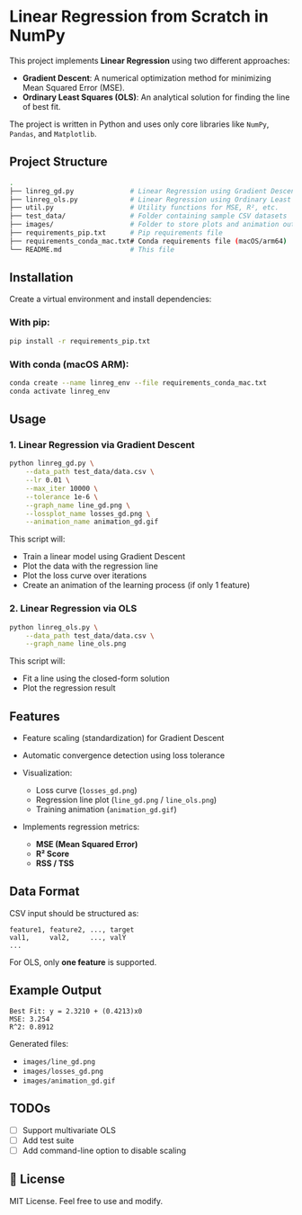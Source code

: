 # Linear Regression from Scratch in NumPy

This project implements **Linear Regression** using two different approaches:

- **Gradient Descent**: A numerical optimization method for minimizing Mean Squared Error (MSE).
- **Ordinary Least Squares (OLS)**: An analytical solution for finding the line of best fit.

The project is written in Python and uses only core libraries like `NumPy`, `Pandas`, and `Matplotlib`.

## Project Structure

```bash
.
├── linreg_gd.py              # Linear Regression using Gradient Descent
├── linreg_ols.py             # Linear Regression using Ordinary Least Squares
├── util.py                   # Utility functions for MSE, R², etc.
├── test_data/                # Folder containing sample CSV datasets
├── images/                   # Folder to store plots and animation output
├── requirements_pip.txt      # Pip requirements file
├── requirements_conda_mac.txt# Conda requirements file (macOS/arm64)
└── README.md                 # This file
````

## Installation

Create a virtual environment and install dependencies:

### With pip:

```bash
pip install -r requirements_pip.txt
```

### With conda (macOS ARM):

```bash
conda create --name linreg_env --file requirements_conda_mac.txt
conda activate linreg_env
```

## Usage

### 1. Linear Regression via Gradient Descent

```bash
python linreg_gd.py \
    --data_path test_data/data.csv \
    --lr 0.01 \
    --max_iter 10000 \
    --tolerance 1e-6 \
    --graph_name line_gd.png \
    --lossplot_name losses_gd.png \
    --animation_name animation_gd.gif
```

This script will:

* Train a linear model using Gradient Descent
* Plot the data with the regression line
* Plot the loss curve over iterations
* Create an animation of the learning process (if only 1 feature)

### 2. Linear Regression via OLS

```bash
python linreg_ols.py \
    --data_path test_data/data.csv \
    --graph_name line_ols.png
```

This script will:

* Fit a line using the closed-form solution
* Plot the regression result

## Features

* Feature scaling (standardization) for Gradient Descent
* Automatic convergence detection using loss tolerance
* Visualization:

  * Loss curve (`losses_gd.png`)
  * Regression line plot (`line_gd.png` / `line_ols.png`)
  * Training animation (`animation_gd.gif`)
* Implements regression metrics:

  * **MSE (Mean Squared Error)**
  * **R² Score**
  * **RSS / TSS**

## Data Format

CSV input should be structured as:

```
feature1, feature2, ..., target
val1,     val2,     ..., valY
...
```

For OLS, only **one feature** is supported.

## Example Output

```text
Best Fit: y = 2.3210 + (0.4213)x0
MSE: 3.254
R^2: 0.8912
```

Generated files:

* `images/line_gd.png`
* `images/losses_gd.png`
* `images/animation_gd.gif`

## TODOs

* [ ] Support multivariate OLS
* [ ] Add test suite
* [ ] Add command-line option to disable scaling

## 📄 License

MIT License. Feel free to use and modify.
